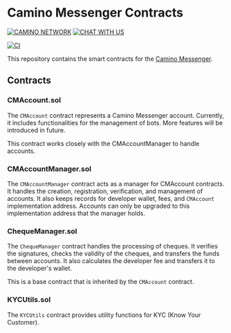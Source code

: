 # Camino Messenger Contracts

[![CAMINO NETWORK](https://img.shields.io/badge/CAMINO-NETWORK-b440fc?style=for-the-badge&logoColor=white&labelColor=0085ff)](https://camino.network/) [![CHAT WITH US](https://img.shields.io/badge/DISCORD-5865F2?style=for-the-badge&logo=discord&logoColor=white)](https://discord.com/channels/949247897688494150/1182680860797960253)

[![CI](https://github.com/chain4travel/camino-messenger-contracts/actions/workflows/ci.yaml/badge.svg)](https://github.com/chain4travel/camino-messenger-contracts/actions/workflows/ci.yaml)

This repository contains the smart contracts for the [Camino
Messenger](https://camino.network/camino-messenger-sets-the-global-standard-in-travel-data-management-and-distribution/).

## Contracts

### CMAccount.sol

The `CMAccount` contract represents a Camino Messenger account. Currently, it
includes functionalities for the management of bots. More features will be
introduced in future.

This contract works closely with the CMAccountManager to handle accounts.

### CMAccountManager.sol

The `CMAccountManager` contract acts as a manager for CMAccount contracts. It
handles the creation, registration, verification, and management of accounts. It
also keeps records for developer wallet, fees, and `CMAccount` implementation
address. Accounts can only be upgraded to this implementation address that the
manager holds.

### ChequeManager.sol

The `ChequeManager` contract handles the processing of cheques. It verifies the
signatures, checks the validity of the cheques, and transfers the funds between
accounts. It also calculates the developer fee and transfers it to the developer's
wallet.

This is a base contract that is inherited by the `CMAccount` contract.

### KYCUtils.sol

The `KYCUtils` contract provides utility functions for KYC (Know Your Customer).
